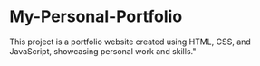 # My-Personal-Portfolio
 This project is a portfolio website created using HTML, CSS, and JavaScript, showcasing personal work and skills."
